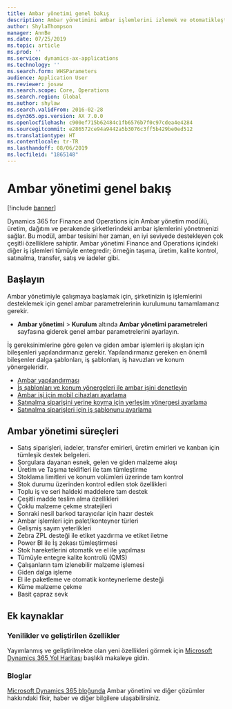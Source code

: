 ```yaml
---
title: Ambar yönetimi genel bakış
description: Ambar yönetimini ambar işlemlerini izlemek ve otomatikleştirmek için kullanın.
author: ShylaThompson
manager: AnnBe
ms.date: 07/25/2019
ms.topic: article
ms.prod: ''
ms.service: dynamics-ax-applications
ms.technology: ''
ms.search.form: WHSParameters
audience: Application User
ms.reviewer: josaw
ms.search.scope: Core, Operations
ms.search.region: Global
ms.author: shylaw
ms.search.validFrom: 2016-02-28
ms.dyn365.ops.version: AX 7.0.0
ms.openlocfilehash: c900ef715b62484c1fb6576b7f0c97cdea4e4284
ms.sourcegitcommit: e286572ce94a9442a5b3076c3ff5b429be0ed512
ms.translationtype: HT
ms.contentlocale: tr-TR
ms.lasthandoff: 08/06/2019
ms.locfileid: "1865148"
---
```

# <a name="warehouse-management-overview"></a>Ambar yönetimi genel bakış

[!include [banner](../includes/banner.md)]

Dynamics 365 for Finance and Operations için Ambar yönetim modülü, üretim, dağıtım ve perakende şirketlerindeki ambar işlemlerini yönetmenizi sağlar. Bu modül, ambar tesisini her zaman, en iyi seviyede destekleyen çok çeşitli özelliklere sahiptir. Ambar yönetimi Finance and Operations içindeki diğer iş işlemleri tümüyle entegredir; örneğin taşıma, üretim, kalite kontrol, satınalma, transfer, satış ve iadeler gibi.

## <a name="get-started"></a>Başlayın
Ambar yönetimiyle çalışmaya başlamak için, şirketinizin iş işlemlerini desteklemek için genel ambar parametrelerinin kurulumunu tamamlamanız gerekir.

- **Ambar yönetimi** > **Kurulum** altında **Ambar yönetimi parametreleri** sayfasına giderek genel ambar parametrelerini ayarlayın.

İş gereksinimlerine göre gelen ve giden ambar işlemleri iş akışları için bileşenleri yapılandırmanız gerekir. Yapılandırmanız gereken en önemli bileşenler dalga şablonları, iş şablonları, iş havuzları ve konum yönergeleridir.

- [Ambar yapılandırması](warehouse-configuration.md)
- [İş şablonları ve konum yönergeleri ile ambar işini denetleyin](control-warehouse-location-directives.md)
- [Ambar işi için mobil cihazları ayarlama](configure-mobile-devices-warehouse.md)
- [Satınalma siparişini yerine koyma için yerleşim yönergesi ayarlama](../transportation/tasks/set-up-location-directive-purchase-order-put-away.md)
- [Satınalma siparişleri için iş şablonunu ayarlama](./tasks/set-up-work-template-purchase-orders.md)

## <a name="warehouse-management-processes"></a>Ambar yönetimi süreçleri
- Satış siparişleri, iadeler, transfer emirleri, üretim emirleri ve kanban için tümleşik destek belgeleri.  
- Sorgulara dayanan esnek, gelen ve giden malzeme akışı
- Üretim ve Taşıma teklifleri ile tam tümleştirme
- Stoklama limitleri ve konum volümleri üzerinde tam kontrol
- Stok durumu üzerinden kontrol edilen stok özellikleri
- Toplu iş ve seri haldeki maddelere tam destek
- Çeşitli madde teslim alma özellikleri
- Çoklu malzeme çekme stratejileri
- Sonraki nesil barkod tarayıcılar için hazır destek
- Ambar işlemleri için palet/konteyner türleri
- Gelişmiş sayım yeterlikleri
- Zebra ZPL desteği ile etiket yazdırma ve etiket iletme
- Power BI ile İş zekası tümleştirmesi
- Stok hareketlerini otomatik ve el ile yapılması
- Tümüyle entegre kalite kontrolü (QMS)
- Çalışanların tam izlenebilir malzeme işlemesi
- Giden dalga işleme
- El ile paketleme ve otomatik konteynerleme desteği
- Küme malzeme çekme
- Basit çapraz sevk

## <a name="additional-resources"></a>Ek kaynaklar
### <a name="whats-new-and-in-development"></a>Yenilikler ve geliştirilen özellikler
Yayımlanmış ve geliştirilmekte olan yeni özellikleri görmek için [Microsoft Dynamics 365 Yol Haritası](https://roadmap.dynamics.com/) başlıklı makaleye gidin.

### <a name="blogs"></a>Bloglar
[Microsoft Dynamics 365 bloğunda](https://community.dynamics.com/b/msftdynamicsblog) Ambar yönetimi ve diğer çözümler hakkındaki fikir, haber ve diğer bilgilere ulaşabilirsiniz.


 

